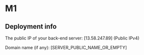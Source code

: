 # M1

## Deployment info

The public IP of your back-end server: [13.58.247.89]
(Public IPv4)

Domain name (if any): [SERVER_PUBLIC_NAME_OR_EMPTY]
